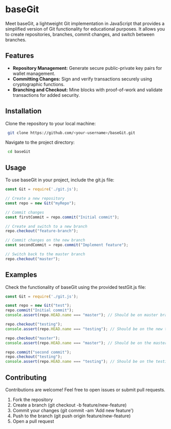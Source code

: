 # baseGit

Meet baseGit, a lightweight Git implementation in JavaScript that provides a simplified version of Git functionality for educational purposes. It allows you to create repositories, branches, commit changes, and switch between branches.

## Features

- **Repository Management:** Generate secure public-private key pairs for wallet management.
- **Committing Changes:** Sign and verify transactions securely using cryptographic functions.
- **Branching and Checkout:** Mine blocks with proof-of-work and validate transactions for added security.

## Installation 

Clone the repository to your local machine:

   ```bash
    git clone https://github.com/<your-username>/baseGit.git
   ```

Navigate to the project directory:

   ```bash
    cd baseGit
   ```

## Usage

To use baseGit in your project, include the git.js file:

``` javascript
const Git = require('./git.js');

// Create a new repository
const repo = new Git("myRepo");

// Commit changes
const firstCommit = repo.commit("Initial commit");

// Create and switch to a new branch
repo.checkout("feature-branch");

// Commit changes on the new branch
const secondCommit = repo.commit("Implement feature");

// Switch back to the master branch
repo.checkout("master");
```

## Examples

Check the functionality of baseGit using the provided testGit.js file:

```javascript
const Git = require('./git.js');

const repo = new Git("test");
repo.commit("Initial commit");
console.assert(repo.HEAD.name === "master"); // Should be on master branch.

repo.checkout("testing");
console.assert(repo.HEAD.name === "testing"); // Should be on the new testing branch.

repo.checkout("master");
console.assert(repo.HEAD.name === "master"); // Should be on the master branch.

repo.commit("second commit");
repo.checkout("testing");
console.assert(repo.HEAD.name === "testing"); // Should be on the testing branch again.
```

## Contributing

Contributions are welcome! Feel free to open issues or submit pull requests.

1. Fork the repository
2. Create a branch (git checkout -b feature/new-feature)
3. Commit your changes (git commit -am 'Add new feature')
4. Push to the branch (git push origin feature/new-feature)
5. Open a pull request
